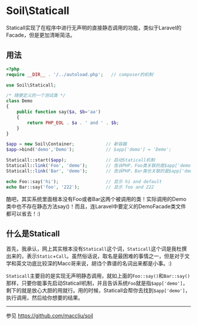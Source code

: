 # Soil\Staticall

Staticall实现了在程序中进行无声明的直接静态调用的功能，类似于Laravel的Facade，但是更加清晰简洁。

## 用法

```php
<?php
require __DIR__ . '/../autoload.php';   // composer的机制

use Soil\Staticall;

/* 随便定义的一个测试类 */
class Demo
{
    public function say($a, $b='aa')
    {
        return PHP_EOL . $a . ' and ' . $b;
    }
}

$app = new Soil\Container;            // 新容器
$app->bind('demo','Demo');            // $app['demo'] = 'Demo';

Staticall::start($app);               // 启动Staticall机制
Staticall::link('Foo', 'demo');       // 告诉PHP，Foo类关联的是$app['demo']
Staticall::link('Bar', 'demo');       // 告诉PHP，Bar类也关联的是$app['demo']

echo Foo::say('hi');                  // 显示 hi and default
echo Bar::say('foo', '222');          // 显示 foo and 222
```

酷吧，其实系统里面根本没有Foo或者Bar这两个被调用的类！实际调用的Demo类中也不存在静态方法say()！而且，连Laravel中要定义的DemoFacade类文件都可以省去！:)

## 什么是Staticall

首先，我承认，网上其实根本没有`Staticall`这个词，`Staticall`这个词是我杜撰出来的，表示`Static`+`Call`。虽然俗话说，取名是最困难的事情之一，但是对于文学和英文功底比较深的Macc哥来说，胡诌个靠谱的名词出来都是小事。:)

`Staticall`主要目的是实现无声明静态调用，就如上面的`Foo::say()`和`Bar::say()`那样，只要你能事先启动Staticall机制，并且告诉系统`Foo`就是指`$app['demo']`，剩下的就是放心大胆的用就行。用的时候，Staticall会帮你去找到`$app['demo']`，执行调用，然后给你想要的结果。

--------
参见 <https://github.com/maccliu/soil>